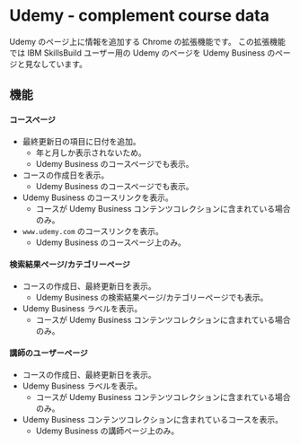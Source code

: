 # Udemy - complement course data

Udemy のページ上に情報を追加する Chrome の拡張機能です。
この拡張機能では IBM SkillsBuild ユーザー用の Udemy のページを Udemy Business のページと見なしています。

## 機能

#### コースページ

-   最終更新日の項目に日付を追加。
    -   年と月しか表示されないため。
    -   Udemy Business のコースページでも表示。
-   コースの作成日を表示。
    -   Udemy Business のコースページでも表示。
-   Udemy Business のコースリンクを表示。
    -   コースが Udemy Business コンテンツコレクションに含まれている場合のみ。
-   `www.udemy.com` のコースリンクを表示。
    -   Udemy Business のコースページ上のみ。

#### 検索結果ページ/カテゴリーページ

-   コースの作成日、最終更新日を表示。
    -   Udemy Business の検索結果ページ/カテゴリーページでも表示。
-   Udemy Business ラベルを表示。
    -   コースが Udemy Business コンテンツコレクションに含まれている場合のみ。

#### 講師のユーザーページ

-   コースの作成日、最終更新日を表示。
-   Udemy Business ラベルを表示。
    -   コースが Udemy Business コンテンツコレクションに含まれている場合のみ。
-   Udemy Business コンテンツコレクションに含まれているコースを表示。
    -   Udemy Business の講師ページ上のみ。

